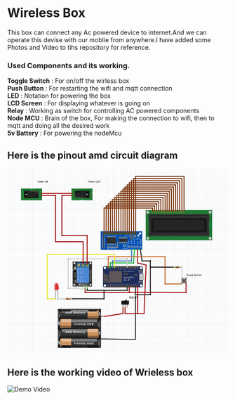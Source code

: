 # __Wireless Box__
This box can connect any Ac powered device to internet.And we can operate this devise with our moblie from anywhere.I have added some Photos and Video to tihs repository for reference.

### __Used Components and its working.__
__Toggle Switch__ : For on/off the wirless box  
__Push Button__ : For restarting the wifi and mqtt connection  
__LED__ : Notation for powering the box  
__LCD Screen__ : For displaying whatever is going on  
__Relay__ : Working as switch for controlling AC powered components  
__Node MCU__ : Brain of the box, For making the connection to wifi, then to mqtt and doing all the desired work  
__5v Battery__ : For powering the nodeMcu  

## __Here is the pinout amd circuit diagram__

![alt text](Images/Wireless_Box_Circuit.JPG?raw=true)

## __Here is the working video of Wrieless box__

![Demo Video](working_video.gif)
